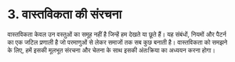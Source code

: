 # 3. वास्तविकता की संरचना

वास्तविकता केवल उन वस्तुओं का समूह नहीं है जिन्हें हम देखते या छूते हैं। यह संबंधों, नियमों और पैटर्न का एक जटिल प्रणाली है जो परमाणुओं से लेकर समाजों तक सब कुछ बनाती है। वास्तविकता को समझने के लिए, हमें इसकी मूलभूत संरचना और चेतना के साथ इसकी अंतःक्रिया का अध्ययन करना होगा।
